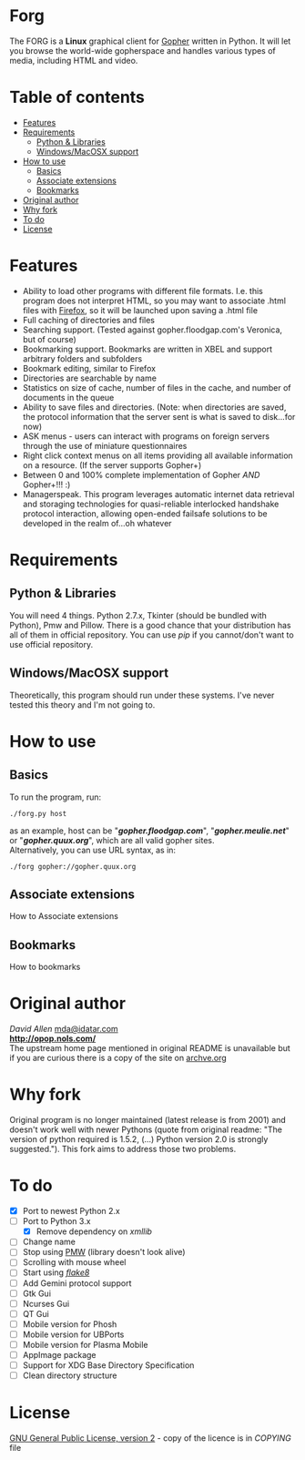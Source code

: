 Forg
===
The FORG is a __Linux__ graphical client for [Gopher](https://en.wikipedia.org/wiki/Gopher_\(protocol\)) written in Python. It will let you browse the world-wide gopherspace and handles various types of media, including HTML and video.

Table of contents
=================
* [Features](#features)
* [Requirements](#requirements)
	* [Python & Libraries](#python--libraries)
	* [Windows/MacOSX support](#windowsmacosx-support)
* [How to use](#how-to-use)
	* [Basics](#basics)
    * [Associate extensions](#associate-extensions)
    * [Bookmarks](#bookmarks)
* [Original author](#original-author)
* [Why fork](#why-fork)
* [To do](#to-do)
* [License](#license)



Features
========
- Ability to load other programs with different file formats. I.e. this program does not interpret HTML, so you may want to associate .html files with [Firefox](https://firefox.com/), so it will be launched upon saving a .html file
- Full caching of directories and files
- Searching support.  (Tested against gopher.floodgap.com's Veronica, but of course)
- Bookmarking support.  Bookmarks are written in XBEL and support arbitrary folders and subfolders
- Bookmark editing, similar to Firefox
- Directories are searchable by name
- Statistics on size of cache, number of files in the cache, and number of documents in the queue
- Ability to save files and directories.  (Note: when directories are saved, the protocol information that the server sent is what is saved to disk...for now)
- ASK menus - users can interact with programs on foreign servers through the use of miniature questionnaires
- Right click context menus on all items providing all available information on a resource.  (If the server supports Gopher+)
- Between 0 and 100% complete implementation of Gopher *AND* Gopher+!!! :)
- Managerspeak.  This program leverages automatic internet data retrieval and storaging technologies for quasi-reliable interlocked handshake protocol interaction, allowing open-ended failsafe solutions to be developed in the realm of...oh whatever

Requirements
============
Python & Libraries
------------------
You will need 4 things. Python 2.7.x, Tkinter (should be bundled with Python), Pmw and Pillow. There is a good chance that your distribution has all of them in official repository. You can use _pip_ if you cannot/don't want to use official repository.

Windows/MacOSX support
----------------------
Theoretically, this program should run under these systems. I've never tested this theory and I'm not going to.

How to use
==========
Basics
------
To run the program, run:

    ./forg.py host
as an example, host can be "___gopher.floodgap.com___", "___gopher.meulie.net___" or "___gopher.quux.org___", which are all valid gopher sites.  
Alternatively, you can use URL syntax, as in:

    ./forg gopher://gopher.quux.org

Associate extensions
--------------------
How to Associate extensions

Bookmarks
---------
How to bookmarks

Original author
===============
_David Allen_ <mda@idatar.com>  
__http://opop.nols.com/__  
The upstream home page mentioned in original README is unavailable but if you are curious there is a copy of the site on [archve.org](http://web.archive.org/web/20030416195623/http://opop.nols.com/forg.shtml)

Why fork
========
Original program is no longer maintained (latest release is from 2001) and doesn't work well with newer Pythons (quote from original readme: "The version of python required is 1.5.2, (...) Python version 2.0 is strongly suggested."). This fork aims to address those two problems.

To do
=====
- [x] Port to newest Python 2.x
- [ ] Port to Python 3.x
	- [x] Remove dependency on _xmllib_
- [ ] Change name
- [ ] Stop using [PMW](http://pmw.sourceforge.net/) (library doesn't look alive)
- [ ] Scrolling with mouse wheel
- [ ] Start using _[flake8](http://flake8.pycqa.org/)_
- [ ] Add Gemini protocol support
- [ ] Gtk Gui
- [ ] Ncurses Gui
- [ ] QT Gui
- [ ] Mobile version for Phosh
- [ ] Mobile version for UBPorts
- [ ] Mobile version for Plasma Mobile
- [ ] AppImage package
- [ ] Support for XDG Base Directory Specification
- [ ] Clean directory structure 

License
=======
[GNU General Public License, version 2](https://www.gnu.org/licenses/gpl-2.0.html) - copy of the licence is in _COPYING_ file

